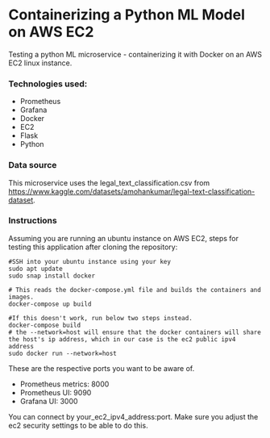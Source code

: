 # Containerizing a Python ML Model on AWS EC2
Testing a python ML microservice - containerizing it with Docker on an AWS EC2 linux instance.

### Technologies used:
* Prometheus
* Grafana
* Docker
* EC2
* Flask
* Python

### Data source
This microservice uses the legal_text_classification.csv from https://www.kaggle.com/datasets/amohankumar/legal-text-classification-dataset.

### Instructions
Assuming you are running an ubuntu instance on AWS EC2, steps for testing this application after cloning the repository:
```shell
#SSH into your ubuntu instance using your key
sudo apt update
sudo snap install docker

# This reads the docker-compose.yml file and builds the containers and images.
docker-compose up build

#If this doesn't work, run below two steps instead.
docker-compose build 
# the --network=host will ensure that the docker containers will share the host's ip address, which in our case is the ec2 public ipv4 address
sudo docker run --network=host
```

These are the respective ports you want to be aware of.

* Prometheus metrics: 8000
* Prometheus UI: 9090
* Grafana UI: 3000

You can connect by your_ec2_ipv4_address:port. Make sure you adjust the ec2 security settings to be able to do this.

